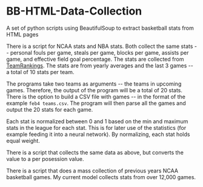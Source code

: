 # BB-HTML-Data-Collection

A set of python scripts using BeautifulSoup to extract basketball stats from HTML pages

There is a script for NCAA stats and NBA stats. Both collect the same stats -- personal fouls per game, steals per game, blocks per game, assists per game, and effective field goal percentage. The stats are collected from [TeamRankings](https://www.teamrankings.com/). The stats are from yearly averages and the last 3 games -- a total of 10 stats per team. 

The programs take two teams as arguments -- the teams in upcoming games. Therefore, the output of the program will be a total of 20 stats. There is the option to build a CSV file with games -- in the format of the example ``feb4 teams.csv``. The program will then parse all the games and output the 20 stats for each game. 

Each stat is normalized between 0 and 1 based on the min and maximum stats in the league for each stat. This is for later use of the statistics (for example feeding it into a neural network). By normalizing, each stat holds equal weight. 

There is a script that collects the same data as above, but converts the value to a per posession value.

There is a script that does a mass collection of previous years NCAA basketball games. My current model collects stats from over 12,000 games. 



